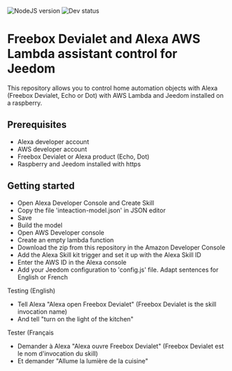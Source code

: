 ![NodeJS version](https://img.shields.io/badge/node-v8.10-green.svg) ![Dev status](https://img.shields.io/badge/status-development-orange.svg)

# Freebox Devialet and Alexa AWS Lambda assistant control for Jeedom

This repository allows you to control home automation objects with Alexa (Freebox Devialet, Echo or Dot) with AWS Lambda and Jeedom installed on a raspberry.

Prerequisites
-------------
- Alexa developer account
- AWS developer account
- Freebox Devialet or Alexa product (Echo, Dot)
- Raspberry and Jeedom installed with https


Getting started
-------------
- Open Alexa Developer Console and Create Skill
- Copy the file 'inteaction-model.json' in JSON editor
- Save
- Build the model
- Open AWS Developer console
- Create an empty lambda function
- Download the zip from this repository in the Amazon Developer Console
- Add the Alexa Skill kit trigger and set it up with the Alexa Skill ID
- Enter the AWS ID in the Alexa console
- Add your Jeedom configuration to 'config.js' file. Adapt sentences for English or French

Testing (English)
- Tell Alexa "Alexa open Freebox Devialet" (Freebox Devialet is the skill invocation name)
- And tell "turn on the light of the kitchen"

Tester (Français
- Demander à Alexa "Alexa ouvre Freebox Devialet" (Freebox Devialet est le nom d'invocation du skill)
- Et demander "Allume la lumière de la cuisine"
